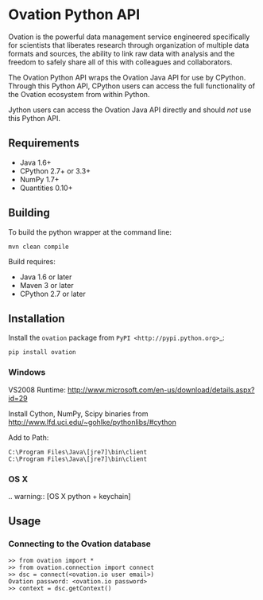 # Ovation Python API


Ovation is the powerful data management service engineered specifically for scientists that liberates research through organization of multiple data formats and sources, the ability to link raw data with analysis and the freedom to safely share all of this with colleagues and collaborators.

The Ovation Python API wraps the Ovation Java API for use by CPython. Through this Python API, CPython users can access the full functionality of the Ovation ecosystem from within Python. 

Jython users can access the Ovation Java API directly and should *not* use this Python API.


## Requirements

* Java 1.6+
* CPython 2.7+ or 3.3+
* NumPy 1.7+
* Quantities 0.10+

## Building

To build the python wrapper at the command line:

	mvn clean compile

Build requires:

* Java 1.6 or later
* Maven 3 or later
* CPython 2.7 or later

## Installation

Install the `ovation` package from `PyPI <http://pypi.python.org>`_:

	pip install ovation


### Windows

VS2008 Runtime: http://www.microsoft.com/en-us/download/details.aspx?id=29

Install Cython, NumPy, Scipy binaries from http://www.lfd.uci.edu/~gohlke/pythonlibs/#cython


Add to Path:

	C:\Program Files\Java\[jre7]\bin\client
	C:\Program Files\Java\[jre7]\bin\client

### OS X
.. warning::
	[OS X python + keychain]

## Usage


### Connecting to the Ovation database

	>> from ovation import *
	>> from ovation.connection import connect
	>> dsc = connect(<ovation.io user email>)
	Ovation password: <ovation.io password>
	>> context = dsc.getContext()
	




